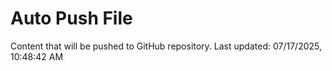 # Auto Push File

Content that will be pushed to GitHub repository.
Last updated: 07/17/2025, 10:48:42 AM
